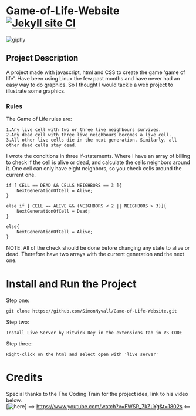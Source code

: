 # Game-of-Life-Website [![Jekyll site CI](https://github.com/SimonNyvall/Game-of-Life-Website/actions/workflows/jekyll.yml/badge.svg)](https://github.com/SimonNyvall/Game-of-Life-Website/actions/workflows/jekyll.yml)

![giphy](https://user-images.githubusercontent.com/50596493/183426858-02dd13b0-b4a6-4370-97e4-6153c121a593.gif)

## Project Description
A project made with javascript, html and CSS to create the game 'game of life'. Have been using Linux the few past months and have never had an easy way to do graphics. So I thought I would tackle a web project to illustrate some graphics.
### Rules
The Game of Life rules are:
```
1.Any live cell with two or three live neighbours survives.
2.Any dead cell with three live neighbours becomes a live cell.
3.All other live cells die in the next generation. Similarly, all other dead cells stay dead.
```
I wrote the conditions in three if-statements. Where I have an array of billing to check if the cell is alive or dead, and calculate the cells neighbors around it. One cell can only have eight neighbors, so you check cells around the current one.
```
if [ CELL == DEAD && CELLS NEIGHBORS == 3 ]{
    NextGenerationOfCell = Alive;
}
```
```
else if [ CELL == ALIVE && (NEIGHBORS < 2 || NEIGHBORS > 3)]{
    NextGenerationOfCell = Dead;
}
```
```
else{
    NextGenerationOfCell = Alive;
}
```
NOTE: All of the check should be done before changing any state to alive or dead. Therefore have two arrays with the current generation and the next one.

# Install and Run the Project

Step one:
```
git clone https://github.com/SimonNyvall/Game-of-Life-Website.git
```
Step two:
```
Install Live Server by Ritwick Dey in the extensions tab in VS CODE
```
Step three:
```
Right-click on the html and select open with 'live server' 
```

# Credits
Special thanks to the The Coding Train for the project idea, link to his video below.    
[![here](https://www.youtube.com/watch?v=FWSR_7kZuYg&t=1802s)]
==> https://www.youtube.com/watch?v=FWSR_7kZuYg&t=1802s <==
